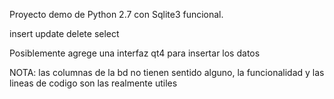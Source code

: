 Proyecto demo de Python 2.7 con Sqlite3 funcional.

insert
update
delete
select


Posiblemente agrege una interfaz qt4 para insertar los datos

NOTA: las columnas de la bd no tienen sentido alguno, la funcionalidad y las lineas de codigo son las realmente utiles
